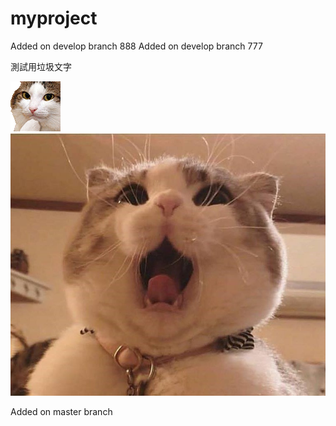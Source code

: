 # myproject


Added on develop branch 888
Added on develop branch 777


測試用垃圾文字<P>
![Cat](./NEKO/123.gif)
![cat](./NEKO/O口O.jpg)

Added on master branch
 